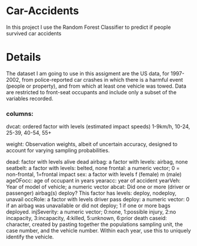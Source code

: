 # Car-Accidents
In this project I use the Random Forest Classifier to predict if people survived car accidents

# Details
The dataset I am going to use in this assigment are the US data, for 1997-2002, from police-reported car crashes in which there is a harmful event (people or property), and from which at least one vehicle was towed. Data are restricted to front-seat occupants and include only a subset of the variables recorded.

### columns:
dvcat: ordered factor with levels (estimated impact speeds) 1-9km/h, 10-24, 25-39, 40-54, 55+

weight: Observation weights, albeit of uncertain accuracy, designed to account for varying sampling probabilities.

dead: factor with levels alive dead
airbag: a factor with levels: airbag, none
seatbelt: a factor with levels: belted, none
frontal: a numeric vector; 0 = non-frontal, 1=frontal impact
sex: a factor with levels f (female) m (male)
ageOFocc: age of occupant in years
yearacc: year of accident
yearVeh: Year of model of vehicle; a numeric vector
abcat: Did one or more (driver or passenger) airbag(s) deploy? This factor has levels: deploy, nodeploy, unavail
occRole: a factor with levels driver pass
deploy: a numeric vector: 0 if an airbag was unavailable or did not deploy; 1 if one or more bags deployed.
injSeverity: a numeric vector; 0:none, 1:possible injury, 2:no incapacity, 3:incapacity, 4:killed, 5:unknown, 6:prior death
caseid: character, created by pasting together the populations sampling unit, the case number, and the vehicle number. Within each year, use this to uniquely identify 
the vehicle.
